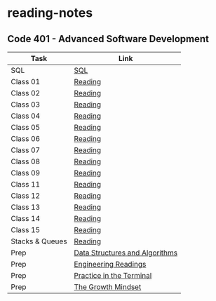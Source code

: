 # reading-notes
## Code 401 - Advanced Software Development 

| Task | Link |
| --- | ----------- |
| SQL | [SQL](./sql.md) |
| Class 01| [Reading ](./Class1.md) |
| Class 02| [Reading ](./Class2.md) |
| Class 03| [Reading ](./Class3.md) |
| Class 04| [Reading ](./Class4.md) |
| Class 05| [Reading ](./Class5.md) |
| Class 06| [Reading ](./Class6.md) |
| Class 07| [Reading ](./Class7.md) |
| Class 08| [Reading ](./Class8.md) |
| Class 09| [Reading ](./Class9.md) |
| Class 11| [Reading ](./Class11.md) |
| Class 12| [Reading ](./Class12.md) |
| Class 13| [Reading ](./Class13.md) |
| Class 14| [Reading ](./Class14.md) |
| Class 15| [Reading ](./Class15.md) |
| Stacks & Queues| [Reading ](./Stacks%20%26%20Queues.md) |
| Prep| [Data Structures and Algorithms](./Data%20Structures%20and%20Algorithms.md) |
| Prep| [Engineering Readings](./Engineering%20Readings.md) |
| Prep| [Practice in the Terminal](./Practice%20in%20the%20Terminal.md) |
| Prep| [The Growth Mindset](./The%20Growth%20Mindset.md) |